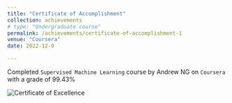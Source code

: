 ```yaml
---
title: "Certificate of Accomplishment"
collection: achievements
# type: "Undergraduate course"
permalink: /achievements/certificate-of-accomplishment-1
venue: "Coursera"
date: 2022-12-9

---
```


Completed `Supervised Machine Learning` course by Andrew NG on `Coursera` with a grade of 99.43%

![Certificate of Excellence](https://drive.google.com/file/d/1IyOK2nneMIMQxuxObxT4tNMoKvXca0yU/view)

